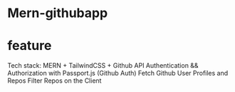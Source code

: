 ﻿# Mern-githubapp

# feature 

 Tech stack: MERN + TailwindCSS + Github API
 Authentication && Authorization with Passport.js (Github Auth)
 Fetch Github User Profiles and Repos
 Filter Repos on the Client

